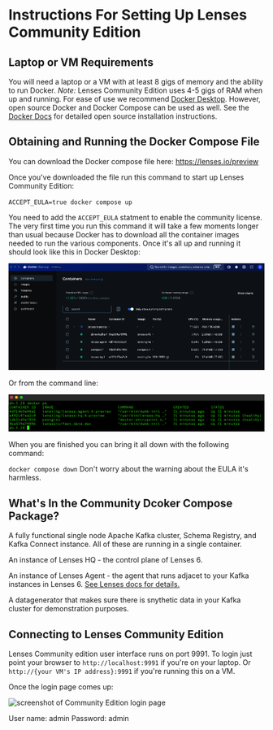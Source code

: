 # Instructions For Setting Up Lenses Community Edition  
  
  
  
## Laptop or VM Requirements

You will need a laptop or a VM with at least 8 gigs of memory and the ability to run Docker. *Note:* Lenses Community Edition uses 4-5 gigs of RAM when up and running. For ease of use we recommend [Docker Desktop](https://www.docker.com/products/docker-desktop/). However, open source Docker and Docker Compose can be used as well. See the [Docker Docs](https://docs.docker.com/manuals/) for detailed open source installation instructions.

## Obtaining and Running the Docker Compose File

You can download the Docker compose file here: https://lenses.io/preview 

Once you've downloaded the file run this command to start up Lenses Community Edition:

`ACCEPT_EULA=true docker compose up`

You need to add the `ACCEPT_EULA` statment to enable the community license. The very first time you run this command it will take a few moments longer than usual because Docker has to download all the container images needed to run the various components. Once it's all up and running it should look like this in Docker Desktop:

![screenshot of Docker Desktop with Lenses Community Edition running](/images/docker_desktop.png)

Or from the command line: 

![screenshot of Docker PS command output](/images/docker_ps.png)

When you are finished you can bring it all down with the following command:

`docker compose down` Don't worry about the warning about the EULA it's harmless. 

## What's In the Community Dcoker Compose Package?

A fully functional single node Apache Kafka cluster, Schema Registry, and  Kafka Connect instance. All of these are running in a single container.

An instance of Lenses HQ - the control plane of Lenses 6. 

An instance of Lenses Agent - the agent that runs adjacet to your Kafka instances in Lenses 6. [See Lenses docs for details.](https://docs.lenses.io/latest)

A datagenerator that makes sure there is snythetic data in your Kafka cluster for demonstration purposes. 

## Connecting to Lenses Community Edition

Lenses Community edition user interface runs on port 9991. To login just point your browser to `http://localhost:9991` if you're on your laptop. Or `http://{your VM's IP address}:9991` if you're running this on a VM. 

Once the login page comes up:

![screenshot of Community Edition login page](/images/login_page)

User name: admin
Password: admin
